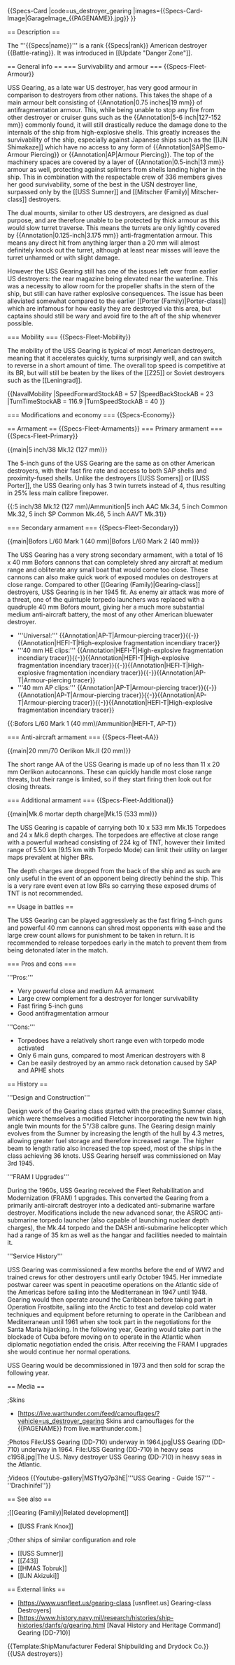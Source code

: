 {{Specs-Card
|code=us_destroyer_gearing
|images={{Specs-Card-Image|GarageImage_{{PAGENAME}}.jpg}}
}}

== Description ==
<!-- ''In the first part of the description, cover the history of the ship's creation and military application. In the second part, tell the reader about using this ship in the game. Add a screenshot: if a beginner player has a hard time remembering vehicles by name, a picture will help them identify the ship in question.'' -->
The '''{{Specs|name}}''' is a rank {{Specs|rank}} American destroyer {{Battle-rating}}. It was introduced in [[Update "Danger Zone"]].

== General info ==
=== Survivability and armour ===
{{Specs-Fleet-Armour}}
<!-- ''Talk about the vehicle's armour. Note the most well-defended and most vulnerable zones, e.g. the ammo magazine. Evaluate the composition of components and assemblies responsible for movement and manoeuvrability. Evaluate the survivability of the primary and secondary armaments separately. Don't forget to mention the size of the crew, which plays an important role in fleet mechanics. Save tips on preserving survivability for the "Usage in battles" section. If necessary, use a graphical template to show the most well-protected or most vulnerable points in the armour.'' -->
USS Gearing, as a late war US destroyer, has very good armour in comparison to destroyers from other nations. This takes the shape of a main armour belt consisting of {{Annotation|0.75 inches|19 mm}} of antifragmentation armour. This, while being unable to stop any fire from other destroyer or cruiser guns such as the {{Annotation|5-6 inch|127-152 mm}} commonly found, it will still drastically reduce the damage done to the internals of the ship from high-explosive shells. This greatly increases the survivability of the ship, especially against Japanese ships such as the [[IJN Shimakaze]] which have no access to any form of {{Annotation|SAP|Semo-Armour Piercing}} or {{Annotation|AP|Armour Piercing}}. The top of the machinery spaces are covered by a layer of {{Annotation|0.5-inch|13 mm}} armour as well, protecting against splinters from shells landing higher in the ship. This in combination with the respectable crew of 336 members gives her good survivability, some of the best in the USN destroyer line, surpassed only by the [[USS Sumner]] and [[Mitscher (Family)| Mitscher-class]] destroyers.

The dual mounts, similar to other US destroyers, are designed as dual purpose, and are therefore unable to be protected by thick armour as this would slow turret traverse. This means the turrets are only lightly covered by {{Annotation|0.125-inch|3.175 mm}} anti-fragmentation armour. This means any direct hit from anything larger than a 20 mm will almost definitely knock out the turret, although at least near misses will leave the turret unharmed or with slight damage.
 
However the USS Gearing still has one of the issues left over from earlier US destroyers: the rear magazine being elevated near the waterline. This was a necessity to allow room for the propeller shafts in the stern of the ship, but still can have rather explosive consequences. The issue has been alleviated somewhat compared to the earlier [[Porter (Family)|Porter-class]] which are infamous for how easily they are destroyed via this area, but captains should still be wary and avoid fire to the aft of the ship whenever possible.

=== Mobility ===
{{Specs-Fleet-Mobility}}
<!-- ''Write about the ship's mobility. Evaluate its power and manoeuvrability, rudder rerouting speed, stopping speed at full tilt, with its maximum forward and reverse speed.'' -->
The mobility of the USS Gearing is typical of most American destroyers, meaning that it accelerates quickly, turns surprisingly well, and can switch to reverse in a short amount of time. The overall top speed is competitive at its BR, but will still be beaten by the likes of the [[Z25]] or Soviet destroyers such as the [[Leningrad]].

{{NavalMobility
|SpeedForwardStockAB = 57
|SpeedBackStockAB = 23
|TurnTimeStockAB = 116.9
|TurnSpeedStockAB = 40
}}

=== Modifications and economy ===
{{Specs-Economy}}

== Armament ==
{{Specs-Fleet-Armaments}}
=== Primary armament ===
{{Specs-Fleet-Primary}}
<!-- ''Provide information about the characteristics of the primary armament. Evaluate their efficacy in battle based on their reload speed, ballistics and the capacity of their shells. Add a link to the main article about the weapon: <code><nowiki>{{main|Weapon name (calibre)}}</nowiki></code>. Broadly describe the ammunition available for the primary armament, and provide recommendations on how to use it and which ammunition to choose.'' -->
{{main|5 inch/38 Mk.12 (127 mm)}}

The 5-inch guns of the USS Gearing are the same as on other American destroyers, with their fast fire rate and access to both SAP shells and proximity-fused shells. Unlike the destroyers [[USS Somers]] or [[USS Porter]], the USS Gearing only has 3 twin turrets instead of 4, thus resulting in 25% less main calibre firepower.

{{:5 inch/38 Mk.12 (127 mm)/Ammunition|5 inch AAC Mk.34, 5 inch Common Mk.32, 5 inch SP Common Mk.46, 5 inch AAVT Mk.31}}

=== Secondary armament ===
{{Specs-Fleet-Secondary}}
<!-- ''Some ships are fitted with weapons of various calibres. Secondary armaments are defined as weapons chosen with the control <code>Select secondary weapon</code>. Evaluate the secondary armaments and give advice on how to use them. Describe the ammunition available for the secondary armament. Provide recommendations on how to use them and which ammunition to choose. Remember that any anti-air armament, even heavy calibre weapons, belong in the next section. If there is no secondary armament, remove this section.'' -->
{{main|Bofors L/60 Mark 1 (40 mm)|Bofors L/60 Mark 2 (40 mm)}}

The USS Gearing has a very strong secondary armament, with a total of 16 x 40 mm Bofors cannons that can completely shred any aircraft at medium range and obliterate any small boat that would come too close. These cannons can also make quick work of exposed modules on destroyers at close range. Compared to other [[Gearing (Family)|Gearing-class]] destroyers, USS Gearing is in her 1945 fit. As enemy air attack was more of a threat, one of the quintuple torpedo launchers was replaced with a quadruple 40 mm Bofors mount, giving her a much more substantial medium anti-aircraft battery, the most of any other American bluewater destroyer.

* '''Universal:''' {{Annotation|AP-T|Armour-piercing tracer}}{{-}}{{Annotation|HEFI-T|High-explosive fragmentation incendiary tracer}}
* '''40 mm HE clips:''' {{Annotation|HEFI-T|High-explosive fragmentation incendiary tracer}}{{-}}{{Annotation|HEFI-T|High-explosive fragmentation incendiary tracer}}{{-}}{{Annotation|HEFI-T|High-explosive fragmentation incendiary tracer}}{{-}}{{Annotation|AP-T|Armour-piercing tracer}}
* '''40 mm AP clips:''' {{Annotation|AP-T|Armour-piercing tracer}}{{-}}{{Annotation|AP-T|Armour-piercing tracer}}{{-}}{{Annotation|AP-T|Armour-piercing tracer}}{{-}}{{Annotation|HEFI-T|High-explosive fragmentation incendiary tracer}}

{{:Bofors L/60 Mark 1 (40 mm)/Ammunition|HEFI-T, AP-T}}

=== Anti-aircraft armament ===
{{Specs-Fleet-AA}}
<!-- ''An important part of the ship's armament responsible for air defence. Anti-aircraft armament is defined by the weapon chosen with the control <code>Select anti-aircraft weapons</code>. Talk about the ship's anti-air cannons and machine guns, the number of guns and their positions, their effective range, and about their overall effectiveness – including against surface targets. If there are no anti-aircraft armaments, remove this section.'' -->
{{main|20 mm/70 Oerlikon Mk.II (20 mm)}}

The short range AA of the USS Gearing is made up of no less than 11 x 20 mm Oerlikon autocannons. These can quickly handle most close range threats, but their range is limited, so if they start firing then look out for closing threats. 

=== Additional armament ===
{{Specs-Fleet-Additional}}
<!-- ''Describe the available additional armaments of the ship: depth charges, mines, torpedoes. Talk about their positions, available ammunition and launch features such as dead zones of torpedoes. If there is no additional armament, remove this section.'' -->
{{main|Mk.6 mortar depth charge|Mk.15 (533 mm)}}

The USS Gearing is capable of carrying both 10 x 533 mm Mk.15 Torpedoes and 24 x Mk.6 depth charges. The torpedoes are effective at close range with a powerful warhead consisting of 224 kg of TNT, however their limited range of 5.50 km (9.15 km with Torpedo Mode) can limit their utility on larger maps prevalent at higher BRs.

The depth charges are dropped from the back of the ship and as such are only useful in the event of an opponent being directly behind the ship. This is a very rare event even at low BRs so carrying these exposed drums of TNT is not recommended.

== Usage in battles ==
<!-- ''Describe the technique of using this ship, the characteristics of her use in a team and tips on strategy. Abstain from writing an entire guide – don't try to provide a single point of view, but give the reader food for thought. Talk about the most dangerous opponents for this vehicle and provide recommendations on fighting them. If necessary, note the specifics of playing with this vehicle in various modes (AB, RB, SB).'' -->
The USS Gearing can be played aggressively as the fast firing 5-inch guns and powerful 40 mm cannons can shred most opponents with ease and the large crew count allows for punishment to be taken in return. It is recommended to release torpedoes early in the match to prevent them from being detonated later in the match. 

=== Pros and cons ===
<!-- ''Summarise and briefly evaluate the vehicle in terms of its characteristics and combat effectiveness. Mark its pros and cons in the bulleted list. Try not to use more than 6 points for each of the characteristics. Avoid using categorical definitions such as "bad", "good" and the like - use substitutions with softer forms such as "inadequate" and "effective".'' -->
'''Pros:'''

* Very powerful close and medium AA armament
* Large crew complement for a destroyer for longer survivability 
* Fast firing 5-inch guns
* Good antifragmentation armour

'''Cons:'''

* Torpedoes have a relatively short range even with torpedo mode activated
* Only 6 main guns, compared to most American destroyers with 8
* Can be easily destroyed by an ammo rack detonation caused by SAP and APHE shots

== History ==
<!-- ''Describe the history of the creation and combat usage of the ship in more detail than in the introduction. If the historical reference turns out to be too long, take it to a separate article, taking a link to the article about the ship and adding a block "/History" (example: <nowiki>https://wiki.warthunder.com/(Ship-name)/History</nowiki>) and add a link to it here using the <code>main</code> template. Be sure to reference text and sources by using <code><nowiki><ref></ref></nowiki></code>, as well as adding them at the end of the article with <code><nowiki><references /></nowiki></code>. This section may also include the ship's dev blog entry (if applicable) and the in-game encyclopedia description (under <code><nowiki>=== In-game description ===</nowiki></code>, also if applicable).'' -->
'''Design and Construction'''

Design work of the Gearing class started with the preceding Sumner class, which were themselves a modified Fletcher incorporating the new twin high angle twin mounts for the 5"/38 calbre guns. The Gearing design mainly evolves from the Sumner by increasing the length of the hull by 4.3 metres, allowing greater fuel storage and therefore increased range. The higher beam to length ratio also increased the top speed, most of the ships in the class achieving 36 knots. USS Gearing herself was commissioned on May 3rd 1945.

'''FRAM I Upgrades'''

During the 1960s, USS Gearing received the Fleet Rehabilitation and Modernization (FRAM) 1 upgrades. This converted the Gearing from a primarily anti-aircraft destroyer into a dedicated anti-submarine warfare destroyer. Modifications include the new advanced sonar, the ASROC anti-submarine torpedo launcher (also capable of launching nuclear depth charges), the Mk.44 torpedo and the DASH anti-submarine helicopter which had a range of 35 km as well as the hangar and facilities needed to maintain it.

'''Service History'''

USS Gearing was commissioned a few months before the end of WW2 and trained crews for other destroyers until early October 1945. Her immediate postwar career was spent in peacetime operations on the Atlantic side of the Americas before sailing into the Mediterranean in 1947 until 1948. Gearing would then operate around the Caribbean before taking part in Operation Frostbite, sailing into the Arctic to test and develop cold water techniques and equipment before returning to operate in the Caribbean and Mediterranean until 1961 when she took part in the negotiations for the Santa Maria hijacking. In the following year, Gearing would take part in the blockade of Cuba before moving on to operate in the Atlantic when diplomatic negotiation ended the crisis. After receiving the FRAM I upgrades she would continue her normal operations.

USS Gearing would be decommissioned in 1973 and then sold for scrap the following year.

== Media ==
<!-- ''Excellent additions to the article would be video guides, screenshots from the game, and photos.'' -->

;Skins

* [https://live.warthunder.com/feed/camouflages/?vehicle=us_destroyer_gearing Skins and camouflages for the {{PAGENAME}} from live.warthunder.com.]

;Photos
<gallery widths="240" heights="240">
File:USS Gearing (DD-710) underway in 1964.jpg|USS Gearing (DD-710) underway in 1964.
File:USS Gearing (DD-710) in heavy seas c1958.jpg|The U.S. Navy destroyer USS Gearing (DD-710) in heavy seas in the Atlantic.
</gallery>

;Videos
{{Youtube-gallery|MSTfyQ7p3hE|'''USS Gearing - Guide 157''' - ''Drachinifel''}}

== See also ==
<!-- ''Links to articles on the War Thunder Wiki that you think will be useful for the reader, for example:''
* ''reference to the series of the ship;''
* ''links to approximate analogues of other nations and research trees.'' -->

;[[Gearing (Family)|Related development]]
* [[USS Frank Knox]]

;Other ships of similar configuration and role
* [[USS Sumner]]
* [[Z43]]
* [[HMAS Tobruk]]
* [[IJN Akizuki]]

== External links ==
<!-- ''Paste links to sources and external resources, such as:''
* ''topic on the official game forum;''
* ''other literature.'' -->

* [https://www.usnfleet.us/gearing-class [usnfleet<nowiki>.us]</nowiki> Gearing-class Destroyers]
* [https://www.history.navy.mil/research/histories/ship-histories/danfs/g/gearing.html [Naval History and Heritage Command<nowiki>]</nowiki> Gearing (DD-710)]

{{Template:ShipManufacturer Federal Shipbuilding and Drydock Co.}}
{{USA destroyers}}